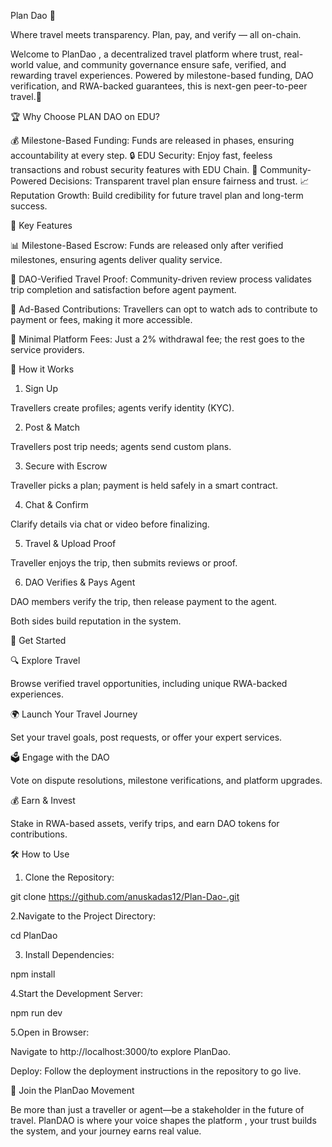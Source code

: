 Plan Dao 🛫 

Where travel meets transparency. Plan, pay, and verify — all on-chain.


Welcome to PlanDao , a decentralized travel platform where trust, real-world value, and community governance ensure safe,
 verified, and rewarding travel experiences. Powered by milestone-based funding, 
 DAO verification, and RWA-backed guarantees, this is next-gen peer-to-peer travel.🎉





🏆 Why Choose PLAN DAO on EDU?







💰 Milestone-Based Funding: Funds are released in phases, ensuring accountability at every step.
🔒 EDU Security: Enjoy fast, feeless transactions and robust security features with EDU Chain.
👥 Community-Powered Decisions: Transparent travel plan  ensure fairness and trust.
📈 Reputation Growth: Build credibility for future travel plan and long-term success.




🔑 Key Features






  📊 Milestone-Based Escrow: Funds are released only after verified milestones, ensuring agents deliver quality service.
  
  
  🤝 DAO-Verified Travel Proof: Community-driven review process validates trip completion and satisfaction before agent payment.
  
  
  🎥 Ad-Based Contributions: Travellers can opt to watch ads to contribute to payment or fees, making it more accessible.
  
  
  
  💼 Minimal Platform Fees: Just a 2% withdrawal fee; the rest goes to the service providers.


  






  
  🛫 How it Works

  



  1. Sign Up

  Travellers create profiles; agents verify identity (KYC).

  2.  Post & Match

   Travellers post trip needs; agents send custom plans.

 3.  Secure with Escrow

   Traveller picks a plan; payment is held safely in a smart contract.

 4. Chat & Confirm
 
   Clarify details via chat or video before finalizing.

 5.  Travel & Upload Proof

   Traveller enjoys the trip, then submits reviews or proof.

 6. DAO Verifies & Pays Agent

 DAO members verify the trip, then release payment to the agent.

 Both sides build reputation in the system.







 🚀 Get Started 





 🔍 Explore Travel

 Browse verified travel opportunities, including unique RWA-backed experiences.



 🌍 Launch Your Travel Journey


 Set your travel goals, post requests, or offer your expert services.


 🗳 Engage with the DAO


 Vote on dispute resolutions, milestone verifications, and platform upgrades.


 💰 Earn & Invest


 Stake in RWA-based assets, verify trips, and earn DAO tokens for contributions. 




🛠️  How to Use



1. Clone the Repository:


git clone https://github.com/anuskadas12/Plan-Dao-.git


2.Navigate to the Project Directory:

cd PlanDao



3. Install Dependencies:


npm install 


4.Start the Development Server:

npm run dev



5.Open in Browser:


Navigate to http://localhost:3000/to explore PlanDao.


Deploy: Follow the deployment instructions in the repository to go live.





🌟 Join the PlanDao Movement




Be more than just a traveller or agent—be a stakeholder in the future of travel.
PlanDAO is where your voice shapes the platform ,  your trust builds the system, and your journey earns real value.



 
